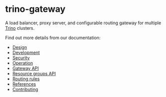 # trino-gateway

A load balancer, proxy server, and configurable routing gateway for multiple
[Trino](https://trino.io) clusters.

Find out more details from our documentation:

* [Design](./docs/design.md)
* [Development](./docs/development.md)
* [Security](./docs/security.md)
* [Operation](./docs/operation.md)
* [Gateway API](./docs/gateway-api.md)
* [Resource groups API](./docs/resource-groups-api.md)
* [Routing rules](./docs/routing-rules.md)
* [References](./docs/references.md)
* [Contributing](./.github/CONTRIBUTING.md)
